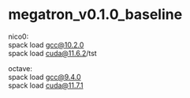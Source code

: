 # megatron_v0.1.0_baseline  
nico0:  
spack load gcc@10.2.0  
spack load cuda@11.6.2/tst  

octave:  
spack load gcc@9.4.0  
spack load cuda@11.7.1   
